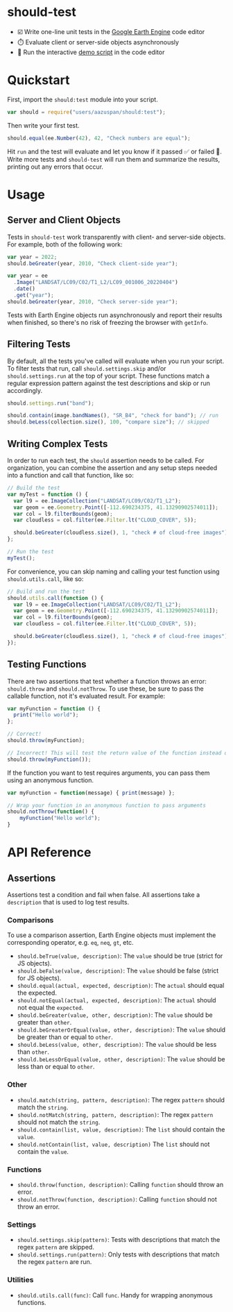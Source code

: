 # should-test

- ☑️ Write one-line unit tests in the [Google Earth Engine](https://earthengine.google.com/) code editor
- ⏱️ Evaluate client or server-side objects asynchronously
- 🏃 Run the interactive [demo script](https://code.earthengine.google.com/d5309955cc7d2e7c0ab0dee9bd156d30) in the code editor

# Quickstart

First, import the `should:test` module into your script.

```javascript
var should = require("users/aazuspan/should:test");
```

Then write your first test.

```javascript
should.equal(ee.Number(42), 42, "Check numbers are equal");
```

Hit `run` and the test will evaluate and let you know if it passed ✅ or failed 🛑. Write more tests and `should-test` will run them and summarize the results, printing out any errors that occur.

# Usage

## Server and Client Objects

Tests in `should-test` work transparently with client- and server-side objects. For example, both of the following work:

```javascript
var year = 2022;
should.beGreater(year, 2010, "Check client-side year");
```

```javascript
var year = ee
  .Image("LANDSAT/LC09/C02/T1_L2/LC09_001006_20220404")
  .date()
  .get("year");
should.beGreater(year, 2010, "Check server-side year");
```

Tests with Earth Engine objects run asynchronously and report their results when finished, so there's no risk of freezing the browser with `getInfo`.

## Filtering Tests

By default, all the tests you've called will evaluate when you run your script. To filter tests that run, call `should.settings.skip` and/or `should.settings.run` at the top of your script. These functions match a regular expression pattern against the test descriptions and skip or run accordingly.

```javascript
should.settings.run("band");

should.contain(image.bandNames(), "SR_B4", "check for band"); // run
should.beLess(collection.size(), 100, "compare size"); // skipped
```

## Writing Complex Tests

In order to run each test, the `should` assertion needs to be called. For organization, you can combine the assertion and any setup steps needed into a function and call that function, like so:

```javascript
// Build the test
var myTest = function () {
  var l9 = ee.ImageCollection("LANDSAT/LC09/C02/T1_L2");
  var geom = ee.Geometry.Point([-112.690234375, 41.13290902574011]);
  var col = l9.filterBounds(geom);
  var cloudless = col.filter(ee.Filter.lt("CLOUD_COVER", 5));

  should.beGreater(cloudless.size(), 1, "check # of cloud-free images");
};

// Run the test
myTest();
```

For convenience, you can skip naming and calling your test function using `should.utils.call`, like so:

```javascript
// Build and run the test
should.utils.call(function () {
  var l9 = ee.ImageCollection("LANDSAT/LC09/C02/T1_L2");
  var geom = ee.Geometry.Point([-112.690234375, 41.13290902574011]);
  var col = l9.filterBounds(geom);
  var cloudless = col.filter(ee.Filter.lt("CLOUD_COVER", 5));

  should.beGreater(cloudless.size(), 1, "check # of cloud-free images");
});
```

## Testing Functions

There are two assertions that test whether a function throws an error: `should.throw` and `should.notThrow`. To use these, be sure to pass the callable function, not it's evaluated result. For example:

```javascript
var myFunction = function () {
  print("Hello world");
};

// Correct!
should.throw(myFunction);

// Incorrect! This will test the return value of the function instead of the function.
should.throw(myFunction());
```

If the function you want to test requires arguments, you can pass them using an anonymous function.

```javascript
var myFunction = function(message) { print(message) };

// Wrap your function in an anonymous function to pass arguments
should.notThrow(function() {
    myFunction("Hello world");
}
```

# API Reference

## Assertions

Assertions test a condition and fail when false. All assertions take a `description` that is used to log test results.

### Comparisons

To use a comparison assertion, Earth Engine objects must implement the corresponding operator, e.g. `eq`, `neq`, `gt`, etc.

- `should.beTrue(value, description)`: The `value` should be true (strict for JS objects).
- `should.beFalse(value, description)`: The `value` should be false (strict for JS objects).
- `should.equal(actual, expected, description)`: The `actual` should equal the expected.
- `should.notEqual(actual, expected, description)`: The `actual` should not equal the `expected`.
- `should.beGreater(value, other, description)`: The `value` should be greater than `other`.
- `should.beGreaterOrEqual(value, other, description)`: The `value` should be greater than or equal to `other`.
- `should.beLess(value, other, description)`: The `value` should be less than `other`.
- `should.beLessOrEqual(value, other, description)`: The `value` should be less than or equal to `other`.

### Other

- `should.match(string, pattern, description)`: The regex `pattern` should match the `string`. 
- `should.notMatch(string, pattern, description)`: The regex `pattern` should not match the `string`. 
- `should.contain(list, value, description)`: The `list` should contain the `value`.
- `should.notContain(list, value, description)` The `list` should not contain the `value`.

### Functions

- `should.throw(function, description)`: Calling `function` should throw an error.
- `should.notThrow(function, description)`: Calling `function` should not throw an error.

### Settings

- `should.settings.skip(pattern)`: Tests with descriptions that match the regex `pattern` are skipped.
- `should.settings.run(pattern)`: Only tests with descriptions that match the regex `pattern` are run.

### Utilities

- `should.utils.call(func)`: Call `func`. Handy for wrapping anonymous functions.
